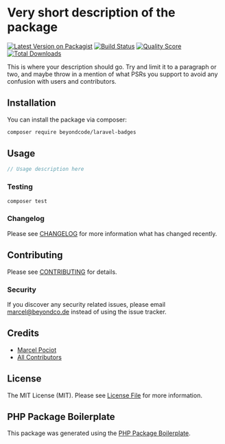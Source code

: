 # Very short description of the package

[![Latest Version on Packagist](https://img.shields.io/packagist/v/beyondcode/laravel-badges.svg?style=flat-square)](https://packagist.org/packages/beyondcode/laravel-badges)
[![Build Status](https://img.shields.io/travis/beyondcode/laravel-badges/master.svg?style=flat-square)](https://travis-ci.org/beyondcode/laravel-badges)
[![Quality Score](https://img.shields.io/scrutinizer/g/beyondcode/laravel-badges.svg?style=flat-square)](https://scrutinizer-ci.com/g/beyondcode/laravel-badges)
[![Total Downloads](https://img.shields.io/packagist/dt/beyondcode/laravel-badges.svg?style=flat-square)](https://packagist.org/packages/beyondcode/laravel-badges)

This is where your description should go. Try and limit it to a paragraph or two, and maybe throw in a mention of what PSRs you support to avoid any confusion with users and contributors.

## Installation

You can install the package via composer:

```bash
composer require beyondcode/laravel-badges
```

## Usage

``` php
// Usage description here
```

### Testing

``` bash
composer test
```

### Changelog

Please see [CHANGELOG](CHANGELOG.md) for more information what has changed recently.

## Contributing

Please see [CONTRIBUTING](CONTRIBUTING.md) for details.

### Security

If you discover any security related issues, please email marcel@beyondco.de instead of using the issue tracker.

## Credits

- [Marcel Pociot](https://github.com/beyondcode)
- [All Contributors](../../contributors)

## License

The MIT License (MIT). Please see [License File](LICENSE.md) for more information.

## PHP Package Boilerplate

This package was generated using the [PHP Package Boilerplate](https://laravelpackageboilerplate.com).